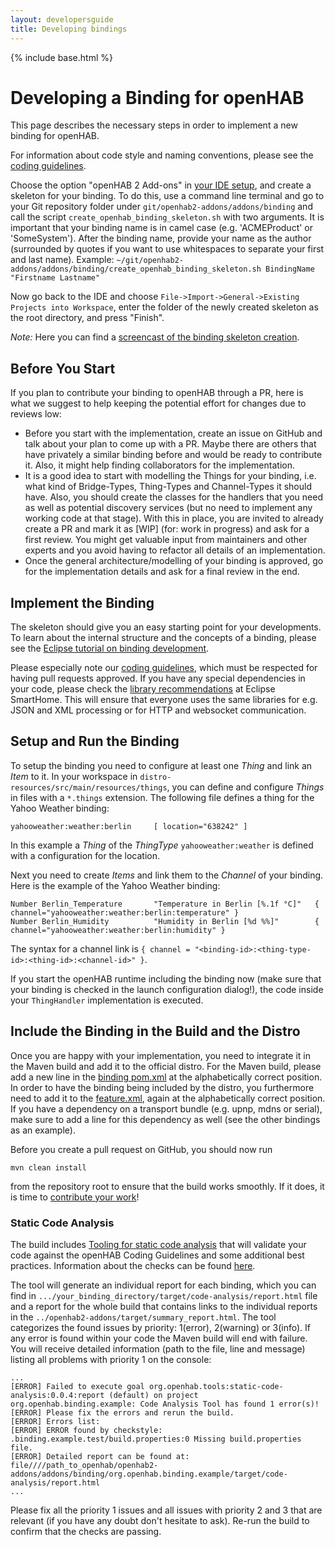 ```yaml
---
layout: developersguide
title: Developing bindings
---
```


{% include base.html %}

# Developing a Binding for openHAB

This page describes the necessary steps in order to implement a new binding for openHAB.

For information about code style and naming conventions, please see the [coding guidelines](guidelines).

Choose the option "openHAB 2 Add-ons" in [your IDE setup](ide.html), and create a skeleton for your binding.
To do this, use a command line terminal and go to your Git repository folder under `git/openhab2-addons/addons/binding` and call the script `create_openhab_binding_skeleton.sh` with two arguments.
It is important that your binding name is in camel case (e.g. 'ACMEProduct' or 'SomeSystem').
After the binding name, provide your name as the author (surrounded by quotes if you want to use whitespaces to separate your first and last name).
Example: `~/git/openhab2-addons/addons/binding/create_openhab_binding_skeleton.sh BindingName "Firstname Lastname"`

Now go back to the IDE and choose `File->Import->General->Existing Projects into Workspace`, enter the folder of the newly created skeleton as the root directory, and press "Finish".

_Note:_ Here you can find a [screencast of the binding skeleton creation](http://youtu.be/30nhm0yIcvA).

## Before You Start

If you plan to contribute your binding to openHAB through a PR, here is what we suggest to help keeping the potential effort for changes due to reviews low:

- Before you start with the implementation, create an issue on GitHub and talk about your plan to come up with a PR.
Maybe there are others that have privately a similar binding before and would be ready to contribute it.
Also, it might help finding collaborators for the implementation.
- It is a good idea to start with modelling the Things for your binding, i.e. what kind of Bridge-Types, Thing-Types and Channel-Types it should have. Also, you should create the classes for the handlers that you need as well as potential discovery services (but no need to implement any working code at that stage). With this in place, you are invited to already create a PR and mark it as [WIP] (for: work in progress) and ask for a first review. You might get valuable input from maintainers and other experts and you avoid having to refactor all details of an implementation.
- Once the general architecture/modelling of your binding is approved, go for the implementation details and ask for a final review in the end.

## Implement the Binding

The skeleton should give you an easy starting point for your developments.
To learn about the internal structure and the concepts of a binding, please see the [Eclipse tutorial on binding development](https://www.eclipse.org/smarthome/documentation/development/bindings/how-to.html).

Please especially note our [coding guidelines](guidelines), which must be respected for having pull requests approved.
If you have any special dependencies in your code, please check the [library recommendations](https://www.eclipse.org/smarthome/documentation/development/bindings/dependencies.html) at Eclipse SmartHome.
This will ensure that everyone uses the same libraries for e.g. JSON and XML processing or for HTTP and websocket communication.

## Setup and Run the Binding

To setup the binding you need to configure at least one *Thing* and link an *Item* to it.
In your workspace in `distro-resources/src/main/resources/things`, you can define and configure *Things* in files with a `*.things` extension.
The following file defines a thing for the Yahoo Weather binding:

```
yahooweather:weather:berlin     [ location="638242" ]
```

In this example a *Thing* of the *ThingType* `yahooweather:weather` is defined with a configuration for the location.

Next you need to create *Items* and link them to the *Channel* of your binding.
Here is the example of the Yahoo Weather binding:

```
Number Berlin_Temperature       "Temperature in Berlin [%.1f °C]"   { channel="yahooweather:weather:berlin:temperature" }
Number Berlin_Humidity          "Humidity in Berlin [%d %%]"        { channel="yahooweather:weather:berlin:humidity" }
```

The syntax for a channel link is `{ channel = "<binding-id>:<thing-type-id>:<thing-id>:<channel-id>" }`.

If you start the openHAB runtime including the binding now (make sure that your binding is checked in the launch configuration dialog!), the code inside your `ThingHandler` implementation is executed.

## Include the Binding in the Build and the Distro

Once you are happy with your implementation, you need to integrate it in the Maven build and add it to the official distro.
For the Maven build, please add a new line in the [binding pom.xml](https://github.com/openhab/openhab2-addons/blob/master/addons/binding/pom.xml) at the alphabetically correct position.
In order to have the binding being included by the distro, you furthermore need to add it to the [feature.xml](https://github.com/openhab/openhab2-addons/blob/master/features/openhab-addons/src/main/feature/feature.xml), again at the alphabetically correct position.
If you have a dependency on a transport bundle (e.g. upnp, mdns or serial), make sure to add a line for this dependency as well (see the other bindings as an example).

Before you create a pull request on GitHub, you should now run

```
mvn clean install
```

from the repository root to ensure that the build works smoothly.
If it does, it is time to [contribute your work](../contributing/contributing.html)!

### Static Code Analysis

The build includes [Tooling for static code analysis](https://github.com/openhab/static-code-analysis) that will validate your code against the openHAB Coding Guidelines and some additional best practices.
Information about the checks can be found [here](https://github.com/openhab/static-code-analysis#esh-guidelines-covered).

The tool will generate an individual report for each binding, which you can find in `.../your_binding_directory/target/code-analysis/report.html` file and a report for the whole build that contains links to the individual reports in the `../openhab2-addons/target/summary_report.html`.
The tool categorizes the found issues by priority: 1(error), 2(warning) or 3(info).
If any error is found within your code the Maven build will end with failure.
You will receive detailed information (path to the file, line and message) listing all problems with priority 1 on the console:

```
...
[ERROR] Failed to execute goal org.openhab.tools:static-code-analysis:0.0.4:report (default) on project org.openhab.binding.example: Code Analysis Tool has found 1 error(s)!
[ERROR] Please fix the errors and rerun the build.
[ERROR] Errors list:
[ERROR] ERROR found by checkstyle: .binding.example.test/build.properties:0 Missing build.properties file.
[ERROR] Detailed report can be found at: file////path_to_openhab/openhab2-addons/addons/binding/org.openhab.binding.example/target/code-analysis/report.html
...
```

Please fix all the priority 1 issues and all issues with priority 2 and 3 that are relevant (if you have any doubt don't hesitate to ask).
Re-run the build to confirm that the checks are passing.

